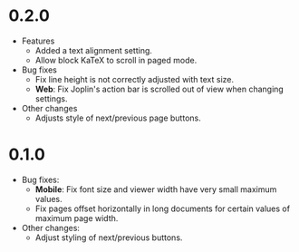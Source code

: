# 0.2.0

- Features
	- Added a text alignment setting.
	- Allow block KaTeX to scroll in paged mode.
- Bug fixes
	- Fix line height is not correctly adjusted with text size.
	- **Web**: Fix Joplin's action bar is scrolled out of view when changing settings.
- Other changes
	- Adjusts style of next/previous page buttons.

# 0.1.0

- Bug fixes:
	- **Mobile**: Fix font size and viewer width have very small maximum values.
	- Fix pages offset horizontally in long documents for certain values of maximum page width.
- Other changes:
	- Adjust styling of next/previous buttons.
